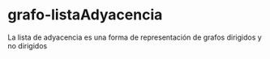 # grafo-listaAdyacencia
La lista de adyacencia es una forma de representación de grafos dirigidos y no dirigidos
